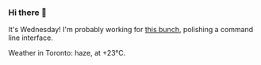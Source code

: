 ### Hi there :wave:

It's Wednesday! I'm probably working for [this bunch](https://github.com/kohofinancial), polishing a command line interface.

Weather in Toronto: haze, at +23°C.
